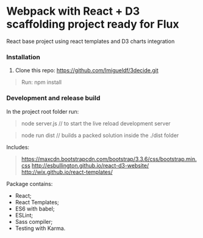 # Webpack with React + D3 scaffolding project ready for Flux
React base project using react templates and D3 charts integration



### Installation
1) Clone this repo: https://github.com/lmigueldf/3decide.git
> Run: npm install 

### Development and release build
In the project root folder run:
> node server.js // to start the live reload development server

> node run dist // builds a packed solution inside the ./dist folder

Includes: 
>https://maxcdn.bootstrapcdn.com/bootstrap/3.3.6/css/bootstrap.min.css
>http://esbullington.github.io/react-d3-website/
>http://wix.github.io/react-templates/

Package contains:
- React;
- React Templates;
- ES6 with babel;
- ESLint;
- Sass compiler;
- Testing with Karma.
